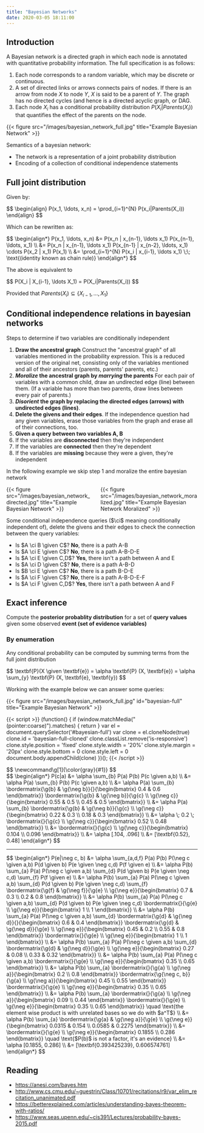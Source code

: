 ```yaml
---
title: "Bayesian Networks"
date: 2020-03-05 18:11:00
---
```


## Introduction

A Bayesian network is a directed graph in which each node is annotated with quantitative probability information. The full specification is as follows:

1. Each node corresponds to a random variable, which may be discrete or continuous.
2. A set of directed links or arrows connects pairs of nodes. If there is an arrow from node $X$ to node $Y$, $X$ is said to be a parent of $Y$. The graph has no directed cycles (and hence is a directed acyclic graph, or DAG.
3. Each node $X_i$ has a conditional probability distribution $P(X_i|Parents(X_i))$ that quantifies the effect of the parents on the node.

{{< figure src="/images/bayesian_network_full.jpg" title="Example Bayesian Network" >}}

Semantics of a bayesian network:

- The network is a representation of a joint probability distribution
- Encoding of a collection of conditional independence statements

## Full joint distribution

Given by:

<div>
$$
\begin{align}
P(x_1, \ldots, x_n) = \prod_{i=1}^{N} P(x_i|Parents(X_i))
\end{align}
$$
</div>

Which can be rewritten as:

<div>
$$
\begin{align*}
P(x_1, \ldots, x_n) &= P(x_n | x_{n-1}, \ldots x_1) P(x_{n-1}, \ldots, x_1) \\
&= P(x_n | x_{n-1}, \ldots x_1) P(x_{n-1} | x_{n-2}, \ldots, x_1) \cdots P(x_2 | x_1) P(x_1) \\
&= \prod_{i=1}^{N} P(x_i | x_{i-1}, \ldots x_1) \;\; \text{(identity known as chain rule)}
\end{align*}
$$
</div>

The above is equivalent to

<div>
$$
P(X_i | X_{i-1}, \ldots X_1) = P(X_i|Parents(X_i))
$$
</div>

Provided that $Parents(X_i) \subseteq \{ X_{i-1}, \ldots, X_1 \}$

## Conditional independence relations in bayesian networks

Steps to determine if two variables are conditionally independent

1. **Draw the ancestral graph** Construct the "ancestral graph" of all variables mentioned in the probability expression. This is a reduced version of the original net, consisting only of the variables mentioned and all of their ancestors (parents, parents' parents, etc.)
2. **_Moralize_ the ancestral graph by _marrying_ the parents** For each pair of variables with a common child, draw an undirected edge (line) between them. (If a variable has more than two parents, draw lines between every pair of parents.)
3. **_Disorient_ the graph by replacing the directed edges (arrows) with undirected edges (lines)**.
4. **Delete the givens and their edges**. If the independence question had any given variables, erase those variables from the graph and erase all of their connections, too.
5. **Given a query between two variables A, B**
  1. If the variables are **disconnected** then they're independent
  2. If the variables are **connected** then they're dependent
  3. If the variables are **missing** because they were a given, they're independent

In the following example we skip step 1 and moralize the entire bayesian network

<div class="columns">
  <div class="column is-size-6">
    {{< figure src="/images/bayesian_network_directed.jpg" title="Example Bayesian Network" >}}
  </div>
  <div class="column is-size-6">
    {{< figure src="/images/bayesian_network_moralized.jpg" title="Example Bayesian Network Moralized" >}}
  </div>
</div>

Some conditional independence queries ($\ci$ meaning conditionally independent of), delete the givens and their edges to check the connection between the query variables:

- Is $A \ci B \given C$? **No**, there is a path A-B
- Is $A \ci E \given C$? **No**, there is a path A-B-D-E
- Is $A \ci E \given C,D$? **Yes**, there isn't a path between A and E
- Is $A \ci D \given C$? **No**, there is a path A-B-D
- Is $B \ci E \given C$? **No**, there is a path B-D-E
- Is $A \ci F \given C$? **No**, there is a path A-B-D-E-F
- Is $A \ci F \given C,D$? **Yes**, there isn't a path between A and F

## Exact inference

Compute the **posterior probablity distribution** for a set of **query values** given some observed **event (set of evidence variables)**

### By enumeration

Any conditional probability can be computed by summing terms from the full joint distribution

<div>
$$
\textbf{P}(X \given \textbf{e}) = \alpha \textbf{P} (X, \textbf{e}) = \alpha \sum_{y} \textbf{P} (X, \textbf{e}, \textbf{y})
$$
</div>

Working with the example below we can answer some queries:

{{< figure src="/images/bayesian_network_full.jpg" id="bayesian-full" title="Example Bayesian Network" >}}

{{< script >}}
(function() {
  if (window.matchMedia("(pointer:coarse)").matches) {
    return
  }
  var el = document.querySelector('#bayesian-full')
  var clone = el.cloneNode(true)
  clone.id = 'bayesian-full-cloned'
  clone.classList.remove('is-responsive')
  clone.style.position = 'fixed'
  clone.style.width = '20%'
  clone.style.margin = '20px'
  clone.style.bottom = 0
  clone.style.left = 0
  document.body.appendChild(clone)
})();
{{< /script >}}

<div>
$$
\newcommand\g[1]{\color{gray}{#1}}
$$
</div>

<div>
$$
\begin{align*}
P(c|a) &= \alpha \sum_{b} P(a) P(b) P(c \given a,b) \\
&= \alpha P(a) \sum_{b} P(b) P(c \given a,b) \\
&= \alpha P(a) \sum_{b} \bordermatrix{\g{b} & \g{\neg b}}{}{\begin{bmatrix} 0.4 & 0.6 \end{bmatrix}} \bordermatrix{\g{b} & \g{\neg b}}{\g{c} \\ \g{\neg c}}{\begin{bmatrix} 0.55 & 0.5 \\ 0.45 & 0.5 \end{bmatrix}} \\
&= \alpha P(a) \sum_{b} \bordermatrix{\g{b} & \g{\neg b}}{\g{c} \\ \g{\neg c}}{\begin{bmatrix} 0.22 & 0.3 \\ 0.18 & 0.3 \end{bmatrix}} \\
&= \alpha \; 0.2 \; \bordermatrix{}{\g{c} \\ \g{\neg c}}{\begin{bmatrix} 0.52 \\ 0.48 \end{bmatrix}} \\
&= \bordermatrix{}{\g{c} \\ \g{\neg c}}{\begin{bmatrix} 0.104 \\ 0.096 \end{bmatrix}} \\
&= \alpha [.104, .096] \\
&= [\textbf{0.52}, 0.48]
\end{align*}
$$
</div>

<hr />

<div>
$$
\begin{align*}
P(e|\neg c, b) &= \alpha \sum_{a,d,f} P(a) P(b) P(\neg c \given a,b) P(d \given b) P(e \given \neg c,d) P(f \given e) \\
&= \alpha P(b) \sum_{a} P(a) P(\neg c \given a,b) \sum_{d} P(d \given b) P(e \given \neg c,d) \sum_{f} P(f \given e) \\
&= \alpha P(b) \sum_{a} P(a) P(\neg c \given a,b) \sum_{d} P(d \given b) P(e \given \neg c,d) \sum_{f}
\bordermatrix{\g{f} & \g{\neg f}}{\g{e} \\ \g{\neg e}}{\begin{bmatrix}
0.7 & 0.3 \\
0.2 & 0.8
\end{bmatrix}} \\
&= \alpha P(b) \sum_{a} P(a) P(\neg c \given a,b) \sum_{d} P(d \given b) P(e \given \neg c,d) \bordermatrix{}{\g{e} \\ \g{\neg e}}{\begin{bmatrix} 1 \\ 1 \end{bmatrix}} \\
&= \alpha P(b) \sum_{a} P(a) P(\neg c \given a,b) \sum_{d}
\bordermatrix{\g{d} & \g{\neg d}}{}{\begin{bmatrix} 0.6 & 0.4 \end{bmatrix}}
\bordermatrix{\g{d} & \g{\neg d}}{\g{e} \\ \g{\neg e}}{\begin{bmatrix}
0.45 & 0.2 \\
0.55 & 0.8
\end{bmatrix}} \bordermatrix{}{\g{e} \\ \g{\neg e}}{\begin{bmatrix} 1 \\ 1 \end{bmatrix}} \\
&= \alpha P(b) \sum_{a} P(a) P(\neg c \given a,b) \sum_{d}
\bordermatrix{\g{d} & \g{\neg d}}{\g{e} \\ \g{\neg e}}{\begin{bmatrix}
0.27 & 0.08 \\
0.33 & 0.32
\end{bmatrix}} \\
&= \alpha P(b) \sum_{a} P(a) P(\neg c \given a,b)
\bordermatrix{}{\g{e} \\ \g{\neg e}}{\begin{bmatrix}
0.35 \\
0.65
\end{bmatrix}} \\
&= \alpha P(b) \sum_{a}
\bordermatrix{}{\g{a} \\ \g{\neg a}}{\begin{bmatrix} 0.2 \\ 0.8 \end{bmatrix}}
\bordermatrix{\g{\neg c, b}}{\g{a} \\ \g{\neg a}}{\begin{bmatrix}
0.45 \\
0.55
\end{bmatrix}} \bordermatrix{}{\g{e} \\ \g{\neg e}}{\begin{bmatrix} 0.35 \\ 0.65 \end{bmatrix}} \\
&= \alpha P(b) \sum_{a}
\bordermatrix{}{\g{a} \\ \g{\neg a}}{\begin{bmatrix} 0.09 \\ 0.44 \end{bmatrix}}
\bordermatrix{}{\g{e} \\ \g{\neg e}}{\begin{bmatrix} 0.35 \\ 0.65 \end{bmatrix}} \quad \text{the element wise product is with unrelated bases so we do with $a^T$} \\
&= \alpha P(b) \sum_{a}
\bordermatrix{\g{a} & \g{\neg a}}{\g{e} \\ \g{\neg e}}{\begin{bmatrix} 0.0315 & 0.154 \\ 0.0585 & 0.2275 \end{bmatrix}} \\
&= \bordermatrix{}{\g{e} \\ \g{\neg e}}{\begin{bmatrix} 0.1855 \\ 0.286 \end{bmatrix}} \quad \text{$P(b)$ is not a factor, it's an evidence} \\
&= \alpha [0.1855, 0.286] \\
&= [\textbf{0.393425239}, 0.606574761]
\end{align*}
$$
</div>

## Reading

- https://anesi.com/bayes.htm
- http://www.cs.cmu.edu/~guestrin/Class/10701/recitations/r9/var_elim_recitation_unanimated.pdf
- https://betterexplained.com/articles/understanding-bayes-theorem-with-ratios/
- https://www.seas.upenn.edu/~cis391/Lectures/probability-bayes-2015.pdf
